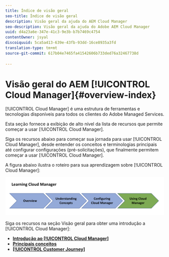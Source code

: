 ```yaml
---
title: Índice de visão geral
seo-title: Índice de visão geral
description: Visão geral da ajuda do AEM Cloud Manager
seo-description: Visão geral da ajuda do Adobe AEM Cloud Manager
uuid: d4a23a6e-347e-41c3-9e3b-b7b7469c4754
contentOwner: jsyal
discoiquuid: 5ca5a413-639e-43fb-93dd-16ce8935a3fd
translation-type: tm+mt
source-git-commit: 617b04e7465fa41542606b733ded76a32467738d

---
```



# Visão geral do AEM [!UICONTROL Cloud Manager]{#overview-index}

[!UICONTROL Cloud Manager] é uma estrutura de ferramentas e tecnologias disponíveis para todos os clientes do Adobe Managed Services.

Esta seção fornece a exibição de alto nível da lista de recursos que permite começar a usar [!UICONTROL Cloud Manager].

Siga os recursos abaixo para começar sua jornada para usar [!UICONTROL Cloud Manager], desde entender os conceitos e terminologias principais até configurar configurações (pré-solicitações), que finalmente permitem começar a usar [!UICONTROL Cloud Manager].

A figura abaixo ilustra o roteiro para sua aprendizagem sobre [!UICONTROL Cloud Manager]:

![](assets/screen_shot_2018-05-04at94510pm.png)

Siga os recursos na seção Visão geral para obter uma introdução a [!UICONTROL Cloud Manager]:

* **[Introdução ao [!UICONTROL Cloud Manager]](introduction-to-cloud-manager.md)**
* **[Principais conceitos](key-concepts.md)**
* **[[!UICONTROL Customer Journey]](customer-journey.md)**


